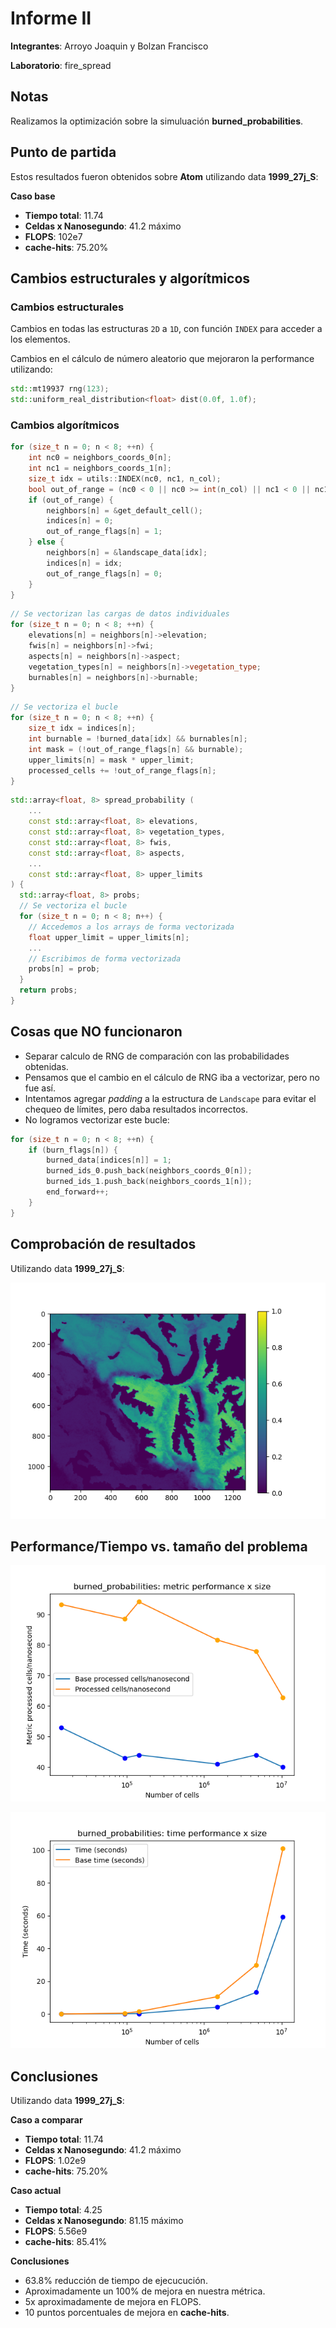 # Informe II

__Integrantes__: Arroyo Joaquin y Bolzan Francisco

__Laboratorio__: fire_spread

## Notas

Realizamos la optimización sobre la simuluación __burned_probabilities__.

## Punto de partida

Estos resultados fueron obtenidos sobre __Atom__ utilizando data __1999_27j_S__:

__Caso base__

- __Tiempo total__: 11.74
- __Celdas x Nanosegundo__: 41.2 máximo
- __FLOPS__: 102e7
- __cache-hits__: 75.20%

## Cambios estructurales y algorítmicos

### Cambios estructurales

Cambios en todas las estructuras `2D` a `1D`, con función ```INDEX``` para acceder a los elementos.

Cambios en el cálculo de número aleatorio que mejoraron la performance utilizando:

```cpp
std::mt19937 rng(123);
std::uniform_real_distribution<float> dist(0.0f, 1.0f);
```

### Cambios algorítmicos

```cpp
for (size_t n = 0; n < 8; ++n) {
    int nc0 = neighbors_coords_0[n];
    int nc1 = neighbors_coords_1[n];
    size_t idx = utils::INDEX(nc0, nc1, n_col);
    bool out_of_range = (nc0 < 0 || nc0 >= int(n_col) || nc1 < 0 || nc1 >= int(n_row));
    if (out_of_range) {
        neighbors[n] = &get_default_cell();
        indices[n] = 0;
        out_of_range_flags[n] = 1;
    } else {
        neighbors[n] = &landscape_data[idx];
        indices[n] = idx;
        out_of_range_flags[n] = 0;
    }
}
```

```cpp
// Se vectorizan las cargas de datos individuales
for (size_t n = 0; n < 8; ++n) {
    elevations[n] = neighbors[n]->elevation;
    fwis[n] = neighbors[n]->fwi;
    aspects[n] = neighbors[n]->aspect;
    vegetation_types[n] = neighbors[n]->vegetation_type;
    burnables[n] = neighbors[n]->burnable;
}
```

```cpp
// Se vectoriza el bucle
for (size_t n = 0; n < 8; ++n) {
    size_t idx = indices[n];
    int burnable = !burned_data[idx] && burnables[n];
    int mask = (!out_of_range_flags[n] && burnable);
    upper_limits[n] = mask * upper_limit;
    processed_cells += !out_of_range_flags[n];
}
```

```cpp
std::array<float, 8> spread_probability (
    ...
    const std::array<float, 8> elevations,
    const std::array<float, 8> vegetation_types,
    const std::array<float, 8> fwis,
    const std::array<float, 8> aspects,
    ...
    const std::array<float, 8> upper_limits
) {
  std::array<float, 8> probs;
  // Se vectoriza el bucle
  for (size_t n = 0; n < 8; n++) {
    // Accedemos a los arrays de forma vectorizada
    float upper_limit = upper_limits[n];
    ...
    // Escribimos de forma vectorizada
    probs[n] = prob;
  }
  return probs;
}
```

## Cosas que NO funcionaron

- Separar calculo de RNG de comparación con las probabilidades obtenidas.
- Pensamos que el cambio en el cálculo de RNG iba a vectorizar, pero no fue así.
- Intentamos agregar _padding_ a la estructura de `Landscape` para evitar el chequeo de límites, pero daba resultados incorrectos.
- No logramos vectorizar este bucle:
```cpp
for (size_t n = 0; n < 8; ++n) {
    if (burn_flags[n]) {
        burned_data[indices[n]] = 1;
        burned_ids_0.push_back(neighbors_coords_0[n]);
        burned_ids_1.push_back(neighbors_coords_1[n]);
        end_forward++;
    }
}
```

## Comprobación de resultados

Utilizando data __1999_27j_S__:

![](../final_plots/output_2.png)

## Performance/Tiempo vs. tamaño del problema

![](../final_plots/burned_probabilities_perf_2.png)


![](../final_plots/burned_probabilities_time_2.png)

## Conclusiones

Utilizando data __1999_27j_S__:

__Caso a comparar__

- __Tiempo total__: 11.74
- __Celdas x Nanosegundo__: 41.2 máximo
- __FLOPS__: 1.02e9
- __cache-hits__: 75.20%

__Caso actual__

- __Tiempo total__: 4.25
- __Celdas x Nanosegundo__: 81.15 máximo
- __FLOPS__: 5.56e9
- __cache-hits__: 85.41%

__Conclusiones__

- 63.8% reducción de tiempo de ejecucución.
- Aproximadamente un 100% de mejora en nuestra métrica.
- 5x aproximadamente de mejora en FLOPS.
- 10 puntos porcentuales de mejora en __cache-hits__.